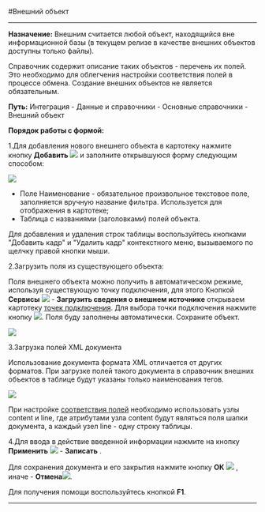 ﻿#Внешний объект


----------


**Назначение:** Внешним считается любой объект, находящийся вне информационной базы (в текущем релизе в качестве внешних объектов доступны только файлы).

Справочник содержит описание таких объектов - перечень их полей. Это необходимо для облегчения настройки соответствия полей в процессе обмена. Создание внешних объектов не является обязательным.



**Путь:**  Интеграция - Данные и справочники - Основные справочники - Внешний объект


**Порядок работы с формой:**

1.Для добавления нового внешнего объекта в картотеку нажмите кнопку **Добавить**  ![](topic:Integration.AddFiles.Buttons.Btn_Add.png) и заполните открывшуюся форму следующим способом:


<img src="Topic:Integration.AddFiles.ScreenShots.Внешний_объект.png" class="screenshot"/>

- Поле Наименование - обязательное произвольное текстовое поле, заполняется вручную название фильтра. Используется для отображения в картотеке;
- Таблица с названиями (заголовками) полей объекта.

Для добавления и удаления строк таблицы воспользуйтесь кнопками "Добавить кадр" и "Удалить кадр" контекстного меню, вызываемого по щелчку правой кнопки мыши.

2.Загрузить поля из существующего объекта:

Поля внешнего объекта можно получить в автоматическом режиме, используя существующую точку подключения, для этого Кнопкой **Сервисы** ![](topic:Integration.AddFiles.Buttons.Btn_Services.png) - **Загрузить сведения о внешнем источнике** открываем картотеку <a href="Topic:Integration.Интеграция.Версия 1_0.Справочники.Точка подключения">точек подключения</a>. Для выбора точки подключения нажмите кнопку ![](topic:Integration.AddFiles.Buttons.Btn_Select_Fingr.png). Поля буду заполнены автоматически. Сохраните объект.

<img src="Topic:Integration.AddFiles.ScreenShots.Внешний_объект_точка.png" class="screenshot"/>

3.Загрузка полей XML документа

Использование документа формата XML отличается от других форматов. При загрузке полей такого документа в справочник внешних объектов в таблице будут указаны только наименования тегов.


<img src="Topic:Integration.AddFiles.ScreenShots.Внешний_объект_XML.png" class="screenshot"/>

При настройке <a href="Topic:Integration.Интеграция.Версия 1_0.Справочники.Соответствие полей">соответствия полей</a> необходимо использовать узлы content и line, где атрибутами узла content будут являться поля шапки документа, а каждый узел line - одну строку таблицы.



4.Для ввода в действие введенной информации нажмите на кнопку **Применить** ![](topic:Integration.AddFiles.Buttons.Btn_OK.png) - **Записать** .

Для сохранения документа и его закрытия нажмите кнопку **ОК** ![](topic:Integration.AddFiles.Buttons.Btn_Post.png) , иначе  -  **Отмена**![](topic:Integration.AddFiles.Buttons.BtnCloseCancel.png).

Для получения помощи воспользуйтесь кнопкой  **F1**.






----------